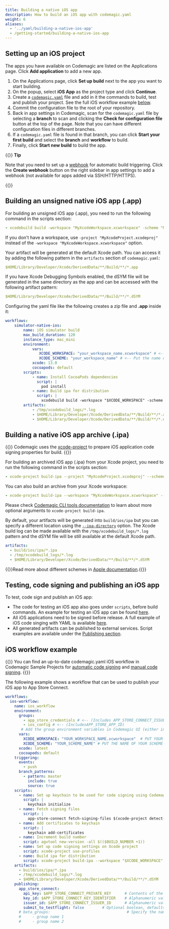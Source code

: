 ```yaml
---
title: Building a native iOS app
description: How to build an iOS app with codemagic.yaml
weight: 6
aliases:
  - '../yaml/building-a-native-ios-app'
  - /getting-started/building-a-native-ios-app
---
```


## Setting up an iOS project

The apps you have available on Codemagic are listed on the Applications page. Click **Add application** to add a new app.

1. On the Applications page, click **Set up build** next to the app you want to start building. 
2. On the popup, select **iOS App** as the project type and click **Continue**.
3. Create a [`codemagic.yaml`](./yaml) file and add in it the commands to build, test and publish your project. See the full iOS workflow example [below](#ios-workflow-example).
4. Commit the configuration file to the root of your repository.
5. Back in app settings in Codemagic, scan for the `codemagic.yaml` file by selecting a **branch** to scan and clicking the **Check for configuration file** button at the top of the page. Note that you can have different configuration files in different branches.
6. If a `codemagic.yaml` file is found in that branch, you can click **Start your first build** and select the **branch** and **workflow** to build.
7. Finally, click **Start new build** to build the app.

{{<notebox>}}
**Tip**

Note that you need to set up a [webhook](../building/webhooks) for automatic build triggering. Click the **Create webhook** button on the right sidebar in app settings to add a webhook (not available for apps added via SSH/HTTP/HTTPS).

{{</notebox>}}

## Building an unsigned native iOS app (.app)

For building an unsigned iOS app (.app), you need to run the following command in the scripts section:

```yaml
- xcodebuild build -workspace "MyXcodeWorkspace.xcworkspace" -scheme "MyScheme" CODE_SIGN_INDENTITY="" CODE_SIGNING_REQUIRED=NO CODE_SIGNING_ALLOWED=NO
```

If you don't have a workspace, use `-project "MyXcodeProject.xcodeproj"` instead of the `-workspace "MyXcodeWorkspace.xcworkspace"` option.

Your artifact will be generated at the default Xcode path. You can access it by adding the following pattern in the `artifacts` section of `codemagic.yaml`:

```yaml
$HOME/Library/Developer/Xcode/DerivedData/**/Build/**/*.app
```
If you have Xcode Debugging Symbols enabled, the dSYM file will be generated in the same directory as the app and can be accessed with the following artifact pattern:

```yaml
$HOME/Library/Developer/Xcode/DerivedData/**/Build/**/*.dSYM
```
Configuring the yaml file like the following creates a zip file and **.app** inside it:

```yaml
workflows:
    simulator-native-ios:
        name: iOS simulator build
        max_build_duration: 120
        instance_type: mac_mini
        environment:
            vars:
               XCODE_WORKSPACE: "your_workspace_name.xcworkspace" # <-- Put the name of your Xcode workspace here
               XCODE_SCHEME: "your_workspace_name" # <-- Put the name of your Xcode scheme here
            xcode: 13.0
            cocoapods: default
        scripts:
            - name: Install CocoaPods dependencies
              script: |
                pod install
            - name: Build ipa for distribution
              script: |
                xcodebuild build -workspace "$XCODE_WORKSPACE" -scheme "$XCODE_SCHEME" -sdk iphonesimulator -destination 'platform=iOS Simulator,name=iPhone 12 Pro,OS=14.5' -configuration Debug CODE_SIGN_IDENTITY="" CODE_SIGNING_REQUIRED=NO CODE_SIGNING_ALLOWED=NO 
        artifacts:
            - /tmp/xcodebuild_logs/*.log
            - $HOME/Library/Developer/Xcode/DerivedData/**/Build/**/*.app
            - $HOME/Library/Developer/Xcode/DerivedData/**/Build/**/*.dSYM

```

## Building a native iOS app archive (.ipa)

{{<notebox>}}
Codemagic uses the [xcode-project](https://github.com/codemagic-ci-cd/cli-tools/blob/master/docs/xcode-project/README.md#xcode-project) to prepare iOS application code signing properties for build.
{{</notebox>}}

For building an archived iOS app (.ipa) from your Xcode project, you need to run the following command in the scripts section:

```yaml
- xcode-project build-ipa --project "MyXcodeProject.xcodeproj" --scheme "MyScheme"
```

You can also build an archive from your Xcode workspace:

```yaml
- xcode-project build-ipa --workspace "MyXcodeWorkspace.xcworkspace" --scheme "MyScheme"
```

Please check [Codemagic CLI tools documentation](https://github.com/codemagic-ci-cd/cli-tools/blob/master/docs/xcode-project/build-ipa.md#build-ipa) to learn about more optional arguments to `xcode-project build-ipa`.

By default, your artifacts will be generated into `build/ios/ipa` but you can specify a different location using the [`--ipa-directory`](https://github.com/codemagic-ci-cd/cli-tools/blob/master/docs/xcode-project/build-ipa.md#--ipa-directoryipa_directory) option. The Xcode build log can be made available with the `/tmp/xcodebuild_logs/*.log` pattern and the dSYM file will be still available at the default Xcode path.

```yaml
artifacts:
  - build/ios/ipa/*.ipa
  - /tmp/xcodebuild_logs/*.log
  - $HOME/Library/Developer/Xcode/DerivedData/**/Build/**/*.dSYM
```

{{<notebox>}}Read more about different schemes in [Apple documentation](https://help.apple.com/xcode/mac/current/#/dev0bee46f46).{{</notebox>}} 

## Testing, code signing and publishing an iOS app

To test, code sign and publish an iOS app:

* The code for testing an iOS app also goes under `scripts`, before build commands. An example for testing an iOS app can be found [here](../testing-yaml/testing/#native-ios).
* All iOS applications need to be signed before release. A full example of iOS code singing with YAML is available [here](../code-signing-yaml/signing-ios).
* All generated artifacts can be published to external services. Script examples are available under the [Publishing section](../publishing-yaml/distribution/).

## iOS workflow example

{{<notebox>}}
You can find an up-to-date codemagic.yaml iOS workflow in Codemagic Sample Projects for [automatic code signing](https://github.com/codemagic-ci-cd/codemagic-sample-projects/blob/main/ios/ios-automatic-code-signing-demo-project/codemagic.yaml) and [manual code signing](https://github.com/codemagic-ci-cd/codemagic-sample-projects/blob/main/ios/ios-manual-code-signing-demo-project/codemagic.yaml).
{{</notebox>}}

The following example shows a workflow that can be used to publish your iOS app to App Store Connect.

```yaml
workflows:
  ios-workflow:
    name: ios_workflow
    environment:
      groups:
        - app_store_credentials # <-- (Includes APP_STORE_CONNECT_ISSUER_ID, APP_STORE_CONNECT_KEY_IDENTIFIER, APP_STORE_CONNECT_PRIVATE_KEY, CERTIFICATE_PRIVATE_KEY)
        - ios_config # <-- (IncludesAPP_STORE_APP_ID)
       # Add the group environment variables in Codemagic UI (either in Application/Team variables) - https://docs.codemagic.io/variables/environment-variable-groups/
      vars:
        XCODE_WORKSPACE: "YOUR_WORKSPACE_NAME.xcworkspace"  # PUT YOUR WORKSPACE NAME HERE
        XCODE_SCHEME: "YOUR_SCHEME_NAME" # PUT THE NAME OF YOUR SCHEME HERE
      xcode: latest
      cocoapods: default
    triggering:
      events:
        - push
      branch_patterns:
        - pattern: master
          include: true
          source: true
    scripts:
      - name: Set up keychain to be used for code signing using Codemagic CLI 'keychain' command
        script: |
          keychain initialize
      - name: Fetch signing files
        script: |
          app-store-connect fetch-signing-files $(xcode-project detect-bundle-id) --type IOS_APP_STORE --create
      - name: Add certificates to keychain
        script: |
          keychain add-certificates 
      - name: Increment build number
        script: agvtool new-version -all $(($BUILD_NUMBER +1))
      - name: Set up code signing settings on Xcode project
        script: xcode-project use-profiles
      - name: Build ipa for distribution
        script: xcode-project build-ipa --workspace "$XCODE_WORKSPACE" --scheme "$XCODE_SCHEME"
    artifacts:
      - build/ios/ipa/*.ipa
      - /tmp/xcodebuild_logs/*.log
      - $HOME/Library/Developer/Xcode/DerivedData/**/Build/**/*.dSYM
    publishing:
      app_store_connect:
        api_key: $APP_STORE_CONNECT_PRIVATE_KEY      # Contents of the API key
        key_id: $APP_STORE_CONNECT_KEY_IDENTIFIER    # Alphanumeric value that identifies the API key
        issuer_id: $APP_STORE_CONNECT_ISSUER_ID      # Alphanumeric value that identifies who created the API key
        submit_to_testflight: false        # Optional boolean, defaults to false. Whether or not to submit the uploaded build to TestFlight to automatically enroll your build to beta testers.
      # beta_groups:                                  # Specify the names of beta tester groups that will get access to the build once it has passed beta review. 
      #     - group name 1
      #     - group name 2
 
```
